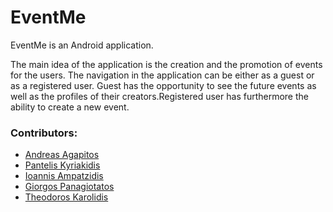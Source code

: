 # EventMe

EventMe is an Android application.

Τhe main idea of the application is the creation and the promotion of events for the users. The navigation in the application can be either as a guest or as a registered user. Guest has the opportunity to see the future events as well as the profiles of their creators.Registered user has furthermore the ability to create a new event.

### Contributors:
* [Andreas Agapitos](https://github.com/andreasagap)
* [Pantelis Kyriakidis](https://github.com/PantelisKyriakidis)
* [Ioannis Ampatzidis](https://github.com/ioampatzidis)
* [Giorgos Panagiotatos](https://github.com/panagiotat)
* [Theodoros Karolidis](https://github.com/karolidis)
